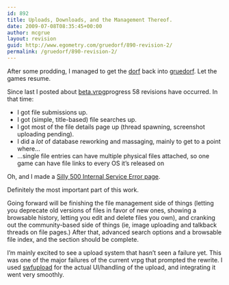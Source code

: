 ```yaml
---
id: 892
title: Uploads, Downloads, and the Management Thereof.
date: 2009-07-08T08:35:45+00:00
author: mcgrue
layout: revision
guid: http://www.egometry.com/gruedorf/890-revision-2/
permalink: /gruedorf/890-revision-2/
---
```

After some prodding, I managed to get the <a href="http://www.gearleaf.com/node/39" target=_blank>dorf</a> back into <a href=http://www.johnweng.com/gruedorf/ target=_blank>gruedorf</a>. Let the games resume.

Since last I posted about <a href=http://beta.verge-rpg.com/ target=_blank>beta.vrpg</a>progress 58 revisions have occurred. In that time:

  * I got file submissions up.
  * I got (simple, title-based) file searches up.
  * I got most of the file details page up (thread spawning, screenshot uploading pending).
  * I did a _lot_ of database reworking and massaging, mainly to get to a point where&#8230;
  * &#8230;single file entries can have multiple physical files attached, so one game can have file links to every OS it&#8217;s released on

Oh, and I made a <a href=http://beta.verge-rpg.com/simulated-bad-error target=_blank>Silly 500 Internal Service Error page</a>.

Definitely the most important part of this work.

Going forward will be finishing the file management side of things (letting you deprecate old versions of files in favor of new ones, showing a browsable history, letting you edit and delete files you own), and cranking out the community-based side of things (ie, image uploading and talkback threads on file pages.) After that, advanced search options and a browsable file index, and the section should be complete.

I&#8217;m mainly excited to see a upload system that hasn&#8217;t seen a failure yet. This was one of the major failures of the current vrpg that prompted the rewrite. I used <a target=_blank href=http://www.swfupload.org/>swfupload</a> for the actual UI/handling of the upload, and integrating it went very smoothly.